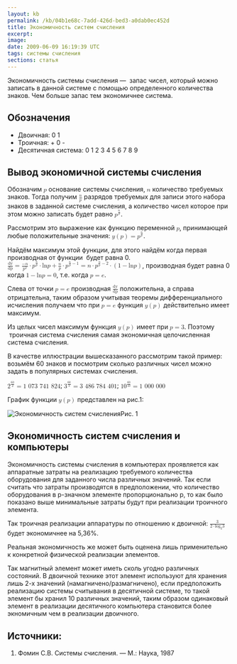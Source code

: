 ```yaml
---
layout: kb
permalink: /kb/04b1e68c-7add-426d-bed3-a0dab0ec452d
title: Экономичность систем счисления
excerpt:
image:
date: 2009-06-09 16:19:39 UTC
tags: системы счисления
sections: статья
---
```


<p>Экономичность системы счисления —  запас чисел, который можно записать в данной системе с помощью определенного количества знаков. Чем больше запас тем экономичнее система.</p>

<h2>Обозначения</h2>
<ul class="marked">
  <li>Двоичная: 0 1</li>
  <li>Троичная: + 0 -</li>
  <li>Десятичная система: 0 1 2 3 4 5 6 7 8 9</li>
</ul>

<h2 class="sub-title">Вывод экономичной системы счисления</h2>
<p>Обозначим <math xmlns="http://www.w3.org/1998/Math/MathML"><mi>p</mi></math> основание системы счисления, <math xmlns="http://www.w3.org/1998/Math/MathML"><mi>n</mi></math> количество требуемых знаков. Тогда получим
<math xmlns="http://www.w3.org/1998/Math/MathML"><mfrac>
  <mi>n</mi>
  <mi>p</mi>
 </mfrac>
</math>
разрядов требуемых для записи этого набора знаков в заданной системе счисления, а количество чисел которое при этом можно записать будет равно <math xmlns="http://www.w3.org/1998/Math/MathML"><msup>
  <mi>p</mi>
  <mrow>

   <mfrac>
    <mi>n</mi>
    <mi>p</mi>
   </mfrac>

  </mrow>
 </msup></math>.
</p>
<p>
Рассмотрим это выражение как функцию переменной
<math xmlns="http://www.w3.org/1998/Math/MathML"><mi>p</mi></math>, принимающей любые положительные значения:
<math xmlns="http://www.w3.org/1998/Math/MathML"><mrow>
  <mi>y</mi>
  <mrow>
   <mrow>
    <mo>(</mo>
    <mi>p</mi>
    <mo>)</mo>
   </mrow>
   <mo>=</mo>
   <msup>
    <mi>p</mi>
    <mrow>
     <mfrac>
      <mi>n</mi>
      <mi>p</mi>
     </mfrac>
    </mrow>
   </msup>
  </mrow>
 </mrow>
</math>.
</p>
<p>
Найдём максимум этой функции, для этого найдём когда первая производная от функции  будет равна 0.
<math xmlns="http://www.w3.org/1998/Math/MathML"><mrow>
  <mrow>
   <mfrac>
    <mi fontstyle="italic">dy</mi>
    <mi fontstyle="italic">dp</mi>
   </mfrac>
   <mo>=</mo>
   <mrow>
    <mrow>
     <mfrac>
      <mrow>
       <mo>−</mo>
       <mi>n</mi>
      </mrow>
      <msup>
       <mi>p</mi>
       <mn>2</mn>
      </msup>
     </mfrac>
     <mo>⋅</mo>
     <msup>
      <mi>p</mi>
      <mrow>
       <mfrac>
        <mi>n</mi>
        <mi>p</mi>
       </mfrac>
      </mrow>
     </msup>
    </mrow>
    <mo>⋅</mo>
    <mi>ln</mi>
   </mrow>
  </mrow>
  <mrow>
   <mrow>
    <mi>p</mi>
    <mo>+</mo>
    <mrow>
     <mfrac>
      <mi>n</mi>
      <mi>p</mi>
     </mfrac>
     <mo>⋅</mo>
     <msup>
      <mi>p</mi>
      <mrow>
       <mrow>
        <mfrac>
         <mi>n</mi>
         <mi>p</mi>
        </mfrac>
        <mo>−</mo>
        <mn>1</mn>
       </mrow>
      </mrow>
     </msup>
    </mrow>
   </mrow>
   <mo>=</mo>
   <mrow>
    <mrow>
     <mi>n</mi>
     <mo>⋅</mo>
     <msup>
      <mi>p</mi>
      <mrow>
       <mrow>
        <mfrac>
         <mi>n</mi>
         <mi>p</mi>
        </mfrac>
        <mo>−</mo>
        <mn>2</mn>
       </mrow>
      </mrow>
     </msup>
    </mrow>
    <mo>⋅</mo>
    <mrow>
     <mo>(</mo>
     <mrow>
      <mrow>
       <mn>1</mn>
       <mo>−</mo>
       <mi>ln</mi>
      </mrow>
      <mi>p</mi>
     </mrow>
     <mo>)</mo>
    </mrow>
   </mrow>
  </mrow>
 </mrow>
</math>, производная будет равна 0 когда
<math xmlns="http://www.w3.org/1998/Math/MathML"><mrow>
  <mrow>
   <mn>1</mn>
   <mo>−</mo>
   <mi>ln</mi>
  </mrow>
  <mrow>
   <mi>p</mi>
   <mo>=</mo>
   <mn>0</mn>
  </mrow>
 </mrow></math>, т.е. когда <math xmlns="http://www.w3.org/1998/Math/MathML"><mrow>
  <mi>p</mi>
  <mo>=</mo>
  <mi>e</mi>
 </mrow></math>.</p><p>Слева от точки <math xmlns="http://www.w3.org/1998/Math/MathML"><mrow>
  <mi>p</mi>
  <mo>=</mo>
  <mi>e</mi>
 </mrow></math> производная <math xmlns="http://www.w3.org/1998/Math/MathML"><mfrac>
  <mi fontstyle="italic">dy</mi>
  <mi fontstyle="italic">dp</mi>
 </mfrac>
</math> положительна, а справа отрицательна, таким образом учитывая теоремы дифференциального исчисления получаем что при
<math xmlns="http://www.w3.org/1998/Math/MathML"><mrow>
  <mi>p</mi>
  <mo>=</mo>
  <mi>e</mi>
 </mrow></math>  функция
 <math xmlns="http://www.w3.org/1998/Math/MathML"><mrow>
  <mi>y</mi>
  <mrow>
   <mo>(</mo>
   <mi>p</mi>
   <mo>)</mo>
  </mrow>
 </mrow></math>  действительно имеет максимум.
</p>
<p>
Из целых чисел максимум функция  <math xmlns="http://www.w3.org/1998/Math/MathML"><mrow>
  <mi>y</mi>
  <mrow>
   <mo>(</mo>
   <mi>p</mi>
   <mo>)</mo>
  </mrow>
 </mrow></math> имеет при <math xmlns="http://www.w3.org/1998/Math/MathML"><mrow>
  <mi>p</mi>
  <mo>=</mo>
  <mi>3</mi>
 </mrow></math>. Поэтому  троичная система счисления самая экономичная целочисленная система счисления.
</p>
<p>В качестве иллюстрации вышесказанного рассмотрим такой пример: возьмём 60 знаков и посмотрим сколько различных чисел можно задать в популярных системах счисления.</p>
<p>
<math xmlns="http://www.w3.org/1998/Math/MathML">
  <mrow>
   <msup>
    <mn>2</mn>
    <mrow>
     <mfrac>
      <mn>60</mn>
      <mn>2</mn>
     </mfrac>
    </mrow>
   </msup>
   <mo>=</mo>
   <mn>1 073 741 824</mn>
 </mrow>
</math>;
 <math xmlns="http://www.w3.org/1998/Math/MathML">
  <mrow>
   <msup>
    <mn>3</mn>
    <mrow>
     <mfrac>
      <mn>60</mn>
      <mn>3</mn>
     </mfrac>
    </mrow>
   </msup>
   <mo>=</mo>
   <mn>3 486 784 401</mn>
 </mrow></math>;
 <math xmlns="http://www.w3.org/1998/Math/MathML">
  <mrow>
   <msup>
    <mn>10</mn>
    <mrow>
     <mfrac>
      <mn>60</mn>
      <mn>10</mn>
     </mfrac>
    </mrow>
   </msup>
   <mo>=</mo>
   <mn>1 000 000</mn>
 </mrow></math>
</p>
<p>График функции <math xmlns="http://www.w3.org/1998/Math/MathML"><mrow>
  <mi>y</mi>
  <mrow>
   <mo>(</mo>
   <mi>p</mi>
   <mo>)</mo>
  </mrow>
 </mrow></math> представлен на рис.1:</p>
<p><img alt="Экономичность систем счисления" src="/media/article.cost-of-numeral-notation.diagram.png" />Рис. 1</p>
<h2 class="sub-title">Экономичность систем счисления и компьютеры</h2>
<p>Экономичность системы счисления в компьютерах проявляется как аппаратные затраты на реализацию требуемого количества оборудования для заданного числа различных значений. Так если считать что затраты производятся в предположении, что количество оборудования в p-значном элементе пропорционально p, то как было показано выше минимальные затраты будут при реализации троичного элемента. </p>
<p>Так троичная реализации аппаратуры по отношению к двоичной: <math xmlns="http://www.w3.org/1998/Math/MathML"><mrow><mfrac><mn>3</mn><mrow><mn>2</mn><mo>⋅</mo><msub><mi>log</mi><mn>2</mn></msub><mn>3</mn></mrow></mfrac></mrow></math> будет экономичнее на 5,36%.</p>
<p>Реальная экономичность же может быть оценена лишь применительно к конкретной физической реализации элементов.</p>
<p>Так магнитный элемент может иметь сколь угодно различных состояний. В двоичной технике этот элемент используют для хранения лишь 2-х значений (намагничено/размагничено), если предположить реализацию системы считывания в десятичной системе, то такой элемент бы хранил 10 различных значений, таким образом одинаковый элемент в реализации десятичного компьютера становится более экномичным чем в реализации двоичного.
</p>
<h2 class="sub-title">Источники:</h2>
<ol>
  <li>Фомин С.В. Системы счисления. — М.: Наука, 1987</li>
</ol>
